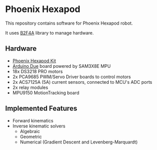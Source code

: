 Phoenix Hexapod
===============

This repository contains software for Phoenix Hexapod robot.

It uses [B2F4A](https://github.com/godunko/b2f4a) library to manage hardware.


Hardware
--------

 * [Phoenix Hexapod Kit](https://aliexpress.ru/item/1457972327.html?spm=a2g2w.orderdetail.0.0.4cbc4aa6C7frwp&sku_id=67027752015)
 * [Arduino Due](https://docs.arduino.cc/hardware/due) board powered by SAM3X8E MPU
 * 18x DS3218 PRO motors
 * 2x PCA9685 PWM/Servo Driver boards to control motors
 * 2x ACS7125A (5A) current sensors, connected to MCU's ADC ports
 * 2x relay modules
 * MPU9150 MotionTracking board

Implemented Features
--------------------

 * Forward kinematics
 * Inverse kinematic solvers
   * Algebraic
   * Geometric
   * Numerical (Gradient Descent and Levenberg-Marquardt)

